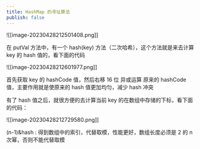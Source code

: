 ```yaml
---
title: HashMap 的寻址算法
publish: false
---
```


![[image-20230428212501408.png]]

在 putVal 方法中，有一个 hash(key) 方法（二次哈希），这个方法就是来去计算 key 的 hash 值的，看下面的代码

![[image-20230428212601977.png]]

首先获取 key 的 hashCode 值，然后右移 16 位 异或运算 原来的 hashCode 值，主要作用就是使原来的 hash 值更加均匀，减少 hash 冲突

有了 hash 值之后，就很方便的去计算当前 key 的在数组中存储的下标，看下面的代码：

![[image-20230428212729580.png]]

(n-1)&hash : 得到数组中的索引，代替取模，性能更好，数组长度必须是 2 的 n 次幂，否则不能代替取模
